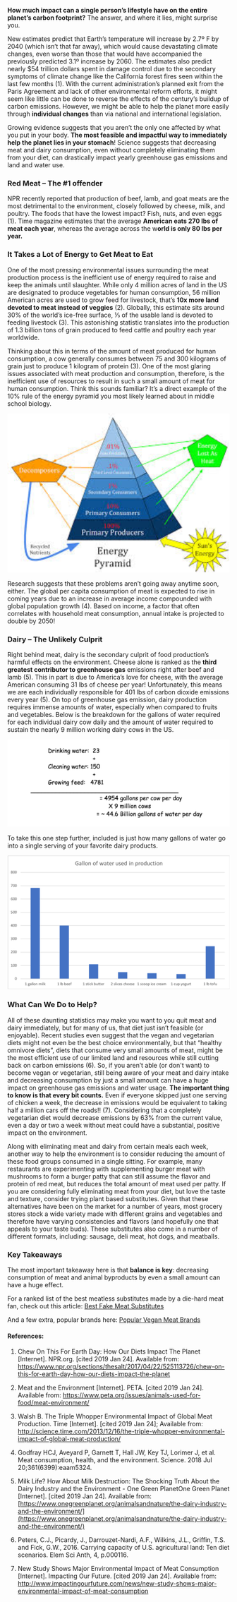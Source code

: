 ﻿**How much impact can a single person’s lifestyle have on the entire planet’s carbon footprint?** 
The answer, and where it lies, might surprise you.
 
New estimates predict that Earth’s temperature will increase by 2.7º F by 2040 (which isn’t that far away), which would cause devastating climate changes, even worse than those that would have accompanied the previously predicted 3.1º increase by 2060. The estimates also predict nearly $54 trillion dollars spent in damage control due to the secondary symptoms of climate change like the California forest fires seen within the last few months (1). With the current administration’s planned exit from the Paris Agreement and lack of other environmental reform efforts, it might seem like little can be done to reverse the effects of the century’s buildup of carbon emissions. However, we might be able to help the planet more easily through **individual changes** than via national and international legislation.
 
 Growing evidence suggests that you aren’t the only one affected by what you put in your body. **The most feasible and impactful way to immediately help the planet lies in your stomach**! Science suggests that decreasing meat and dairy consumption, even without completely eliminating them from your diet, can drastically impact yearly greenhouse gas emissions and land and water use.
 
### **Red Meat – The #1 offender**

NPR recently reported that production of beef, lamb, and goat meats are the most detrimental to the environment, closely followed by cheese, milk, and poultry. The foods that have the lowest impact? Fish, nuts, and even eggs (1). Time magazine estimates that the average **American eats 270 lbs of meat each year**, whereas the average across the w**orld is only 80 lbs per year.** 

### It Takes a Lot of Energy to Get Meat to Eat

One of the most pressing environmental issues surrounding the meat production process is the inefficient use of energy required to raise and keep the animals until slaughter. While only 4 million acres of land in the US are designated to produce vegetables for human consumption, 56 million American acres are used to grow feed for livestock, that’s **10x more land devoted to meat instead of veggies** (2). Globally, this estimate sits around 30% of the world’s ice-free surface, ⅓ of the usable land is devoted to feeding livestock (3). This astonishing statistic translates into the production of 1.3 billion tons of grain produced to feed cattle and poultry each year worldwide. 

Thinking about this in terms of the amount of meat produced for human consumption, a cow generally consumes between 75 and 300 kilograms of grain just to produce 1 kilogram of protein (3). One of the most glaring issues associated with meat production and consumption, therefore, is the inefficient use of resources to result in such a small amount of meat for human consumption. Think this sounds familiar? It’s a direct example of the 10% rule of the energy pyramid you most likely learned about in middle school biology.

 ![pyramid](./images/tdos_youarewhatyoueat_pyramid.png)
  

Research suggests that these problems aren’t going away anytime soon, either. The global per capita consumption of meat is expected to rise in coming years due to an increase in average income compounded with global population growth (4). Based on income, a factor that often correlates with household meat consumption, annual intake is projected to double by 2050!

  

### Dairy – The Unlikely Culprit

 
Right behind meat, dairy is the secondary culprit of food production’s harmful effects on the environment. Cheese alone is ranked as the **third greatest contributor to greenhouse gas** emissions right after beef and lamb (5). This in part is due to America’s love for cheese, with the average American consuming 31 lbs of cheese per year! Unfortunately, this means we are each individually responsible for 401 lbs of carbon dioxide emissions every year (5). On top of greenhouse gas emission, dairy production requires immense amounts of water, especially when compared to fruits and vegetables. Below is the breakdown for the gallons of water required for each individual dairy cow daily and the amount of water required to sustain the nearly 9 million working dairy cows in the US.

 ![Cows daily water needs](./images/Tdos_youarewhatyoueat_cows.png)

To take this one step further, included is just how many gallons of water go into a single serving of your favorite dairy products.

  ![enter image description here](./images/tdos_youarewhatyoueat_water.png)
  

### What Can We Do to Help?

 
All of these daunting statistics may make you want to you quit meat and dairy immediately, but for many of us, that diet just isn’t feasible (or enjoyable). Recent studies even suggest that the vegan and vegetarian diets might not even be the best choice environmentally, but that “healthy omnivore diets”, diets that consume very small amounts of meat, might be the most efficient use of our limited land and resources while still cutting back on carbon emissions (6). So, if you aren’t able (or don't want) to become vegan or vegetarian, still being aware of your meat and dairy intake and decreasing consumption by just a small amount can have a huge impact on greenhouse gas emissions and water usage. 
**The important thing to know is that every bit counts.** Even if everyone skipped just one serving of chicken a week, the decrease in emissions would be equivalent to taking half a million cars off the roads!! (7). Considering that a completely vegetarian diet would decrease emissions by 63% from the current value, even a day or two a week without meat could have a substantial, positive impact on the environment. 

Along with eliminating meat and dairy from certain meals each week, another way to help the environment is to consider reducing the amount of these food groups consumed in a single sitting. For example, many restaurants are experimenting with supplementing burger meat with mushrooms to form a burger patty that can still assume the flavor and protein of red meat, but reduces the total amount of meat used per patty. If you are considering fully eliminating meat from your diet, but love the taste and texture, consider trying plant based substitutes. Given that these alternatives have been on the market for a number of years, most grocery stores stock a wide variety made with different grains and vegetables and therefore have varying consistencies and flavors (and hopefully one that appeals to your taste buds). These substitutes also come in a number of different formats, including: sausage, deli meat, hot dogs, and meatballs.

### Key Takeaways
  
The most important takeaway here is that **balance is key**: decreasing consumption of meat and animal byproducts by even a small amount can have a huge effect.

  

For a ranked list of the best meatless substitutes made by a die-hard meat fan, check out this article: [Best Fake Meat Substitutes](%28https://www.thrillist.com/eat/nation/best-fake-meat-vegetarian-substitutes%29)

  

And a few extra, popular brands here: [Popular Vegan Meat Brands](%28https://www.bestproducts.com/eats/food/g3532/delicious-vegan-meat-brands/%29.)

  

#### References:

1. Chew On This For Earth Day: How Our Diets Impact The Planet [Internet]. NPR.org. [cited 2019 Jan 24]. Available from: https://www.npr.org/sections/thesalt/2017/04/22/525113726/chew-on-this-for-earth-day-how-our-diets-impact-the-planet

2. Meat and the Environment [Internet]. PETA. [cited 2019 Jan 24]. Available from: https://www.peta.org/issues/animals-used-for-food/meat-environment/

3. Walsh B. The Triple Whopper Environmental Impact of Global Meat Production. Time [Internet]. [cited 2019 Jan 24]; Available from: http://science.time.com/2013/12/16/the-triple-whopper-environmental-impact-of-global-meat-production/

4. Godfray HCJ, Aveyard P, Garnett T, Hall JW, Key TJ, Lorimer J, et al. Meat consumption, health, and the environment. Science. 2018 Jul 20;361(6399):eaam5324.

5. Milk Life? How About Milk Destruction: The Shocking Truth About the Dairy Industry and the Environment - One Green PlanetOne Green Planet [Internet]. [cited 2019 Jan 24]. Available from:[https://www.onegreenplanet.org/animalsandnature/the-dairy-industry-and-the-environment/](https://www.onegreenplanet.org/animalsandnature/the-dairy-industry-and-the-environment/)

6. Peters, C.J., Picardy, J., Darrouzet-Nardi, A.F., Wilkins, J.L., Griffin, T.S. and Fick, G.W., 2016. Carrying capacity of U.S. agricultural land: Ten diet scenarios. Elem Sci Anth, 4, p.000116.

7. New Study Shows Major Environmental Impact of Meat Consumption [Internet]. Impacting Our Future. [cited 2019 Jan 24]. Available from: http://www.impactingourfuture.com/news/new-study-shows-major-environmental-impact-of-meat-consumption


